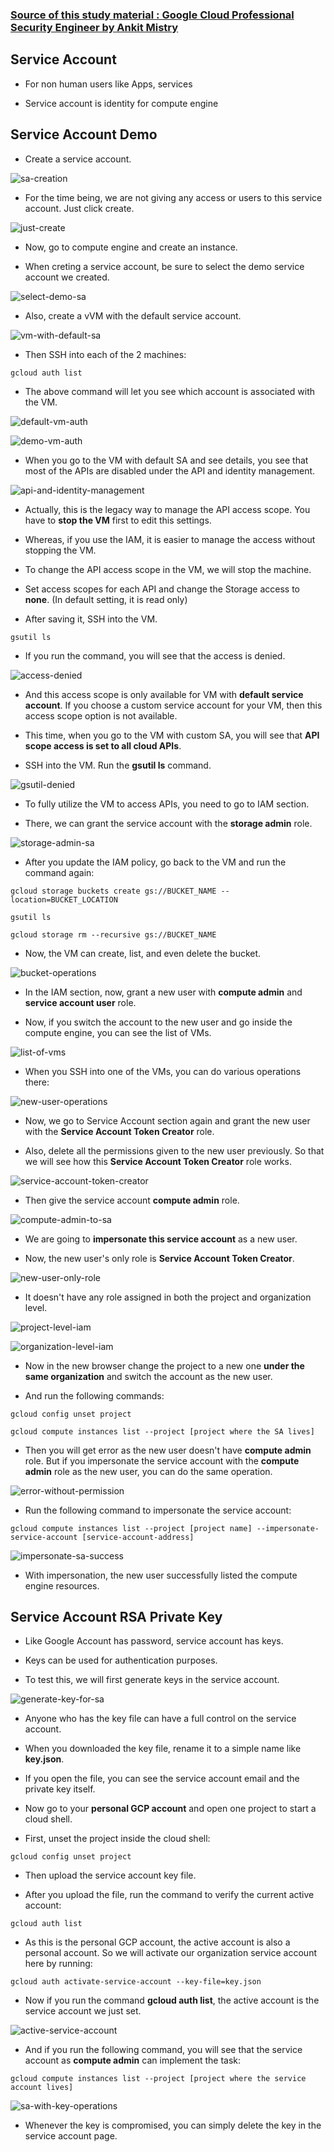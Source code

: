 ### [Source of this study material : Google Cloud Professional Security Engineer by Ankit Mistry](https://www.udemy.com/course/google-cloud-gcp-professional-cloud-security-engineer-certification/)


## Service Account

- For non human users like Apps, services


- Service account is identity for compute engine



## Service Account Demo

- Create a service account.


![sa-creation](/GCP_pictures/Study-logs/service-account/sa-creation.PNG "Service account creation")


- For the time being, we are not giving any access or users to this service account. Just click create.


![just-create](/GCP_pictures/Study-logs/service-account/just-create.PNG "Just create a service account")


- Now, go to compute engine and create an instance.


- When creting a service account, be sure to select the demo service account we created.


![select-demo-sa](/GCP_pictures/Study-logs/service-account/select-demo-sa.PNG "Select demo service account")


- Also, create a vVM with the default service account.


![vm-with-default-sa](/GCP_pictures/Study-logs/service-account/vm-with-default-sa.PNG "VM with default service account")


- Then SSH into each of the 2 machines:


```
gcloud auth list
```


- The above command will let you see which account is associated with the VM.


![default-vm-auth](/GCP_pictures/Study-logs/service-account/default-sa-auth.PNG "VM with default SA auth list")


![demo-vm-auth](/GCP_pictures/Study-logs/service-account/demo-sa-auth.PNG "VM with demo SA auth list")


- When you go to the VM with default SA and see details, you see that most of the APIs are disabled under the API and identity management.


![api-and-identity-management](/GCP_pictures/Study-logs/service-account/API-and-identity-management.PNG "API and identity management")


- Actually, this is the legacy way to manage the API access scope. You have to **stop the VM** first to edit this settings. 


- Whereas, if you use the IAM, it is easier to manage the access without stopping the VM.


- To change the API access scope in the VM, we will stop the machine.


- Set access scopes for each API and change the Storage access to **none**. (In default setting, it is read only)


- After saving it, SSH into the VM.


```
gsutil ls
```


- If you run the command, you will see that the access is denied.


![access-denied](/GCP_pictures/Study-logs/service-account/access-denied.PNG "Access denied")


- And this access scope is only available for VM with **default service account**. If you choose a custom service account for your VM, then this access scope option is not available.


- This time, when you go to the VM with custom SA, you will see that **API scope access is set to all cloud APIs**.


- SSH into the VM. Run the **gsutil ls** command.


![gsutil-denied](/GCP_pictures/Study-logs/service-account/gsutil-denied.PNG "gsutil ls access denied")


- To fully utilize the VM to access APIs, you need to go to IAM section.


- There, we can grant the service account with the **storage admin** role.


![storage-admin-sa](/GCP_pictures/Study-logs/service-account/storage-admin-sa.PNG "Storage Admin SA")


- After you update the IAM policy, go back to the VM and run the command again:


```
gcloud storage buckets create gs://BUCKET_NAME --location=BUCKET_LOCATION
```


```
gsutil ls
```


```
gcloud storage rm --recursive gs://BUCKET_NAME
```


- Now, the VM can create, list, and even delete the bucket.


![bucket-operations](/GCP_pictures/Study-logs/service-account/bucket-operations.PNG "Bucket operations")


- In the IAM section, now, grant a new user with **compute admin** and **service account user** role.


- Now, if you switch the account to the new user and go inside the compute engine, you can see the list of VMs.


![list-of-vms](/GCP_pictures/Study-logs/service-account/list-of-vms.PNG "List of VMs")


- When you SSH into one of the VMs, you can do various operations there:


![new-user-operations](/GCP_pictures/Study-logs/service-account/new-user-operations.PNG "New user operations")


- Now, we go to Service Account section again and grant the new user with the **Service Account Token Creator** role.


- Also, delete all the permissions given to the new user previously. So that we will see how this **Service Account Token Creator** role works.


![service-account-token-creator](/GCP_pictures/Study-logs/service-account/service-account-token-creator.PNG "Service Account Token Creator role")


- Then give the service account **compute admin** role.


![compute-admin-to-sa](/GCP_pictures/Study-logs/service-account/compute-admin-to-sa.PNG "Compute Admin to SA")


- We are going to **impersonate this service account** as a new user.


- Now, the new user's only role is **Service Account Token Creator**.


![new-user-only-role](/GCP_pictures/Study-logs/service-account/new-user-only-role.PNG "New user's only role")


- It doesn't have any role assigned in both the project and organization level.


![project-level-iam](/GCP_pictures/Study-logs/service-account/project-level-iam.PNG "Project level IAM")


![organization-level-iam](/GCP_pictures/Study-logs/service-account/organization-level-iam.PNG "Organization level IAM")


- Now in the new browser change the project to a new one **under the same organization** and switch the account as the new user.


- And run the following commands:


```
gcloud config unset project
```


```
gcloud compute instances list --project [project where the SA lives]
```


- Then you will get error as the new user doesn't have **compute admin** role. But if you impersonate the service account with the **compute admin** role as the new user, you can do the same operation.


![error-without-permission](/GCP_pictures/Study-logs/service-account/error-without-permission.PNG "Error without permissions")


- Run the following command to impersonate the service account:


```
gcloud compute instances list --project [project name] --impersonate-service-account [service-account-address]
```


![impersonate-sa-success](/GCP_pictures/Study-logs/service-account/impersonate-sa-success.PNG "Impersonate SA successfully")


- With impersonation, the new user successfully listed the compute engine resources.



## Service Account RSA Private Key

- Like Google Account has password, service account has keys.


- Keys can be used for authentication purposes.  


- To test this, we will first generate keys in the service account.


![generate-key-for-sa](/GCP_pictures/Study-logs/service-account/generate-key-for-sa.PNG "Generate key for SA")


- Anyone who has the key file can have a full control on the service account.


- When you downloaded the key file, rename it to a simple name like **key.json**.


- If you open the file, you can see the service account email and the private key itself.


- Now go to your **personal GCP account** and open one project to start a cloud shell.


- First, unset the project inside the cloud shell:


```
gcloud config unset project
```


- Then upload the service account key file.


- After you upload the file, run the command to verify the current active account:


```
gcloud auth list
```


- As this is the personal GCP account, the active account is also a personal account. So we will activate our organization service account here by running:


```
gcloud auth activate-service-account --key-file=key.json
```


- Now if you run the command **gcloud auth list**, the active account is the service account we just set.


![active-service-account](/GCP_pictures/Study-logs/service-account/active-service-account.PNG "Active service account")


- And if you run the following command, you will see that the service account as **compute admin** can implement the task:


```
gcloud compute instances list --project [project where the service account lives]
```


![sa-with-key-operations](/GCP_pictures/Study-logs/service-account/sa-with-key-operations.PNG "SA with key file can do operations in other account/project")


- Whenever the key is compromised, you can simply delete the key in the service account page.


